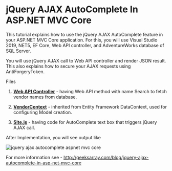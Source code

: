 # jQuery AJAX AutoComplete In ASP.NET MVC Core
This tutorial explains how to use the jQuery AJAX AutoComplete feature in your ASP.NET MVC Core application. For this, you will use Visual Studio 2019, NET5, EF Core, Web API controller, and AdventureWorks database of SQL Server.

You will use jQuery AJAX call to Web API controller and render JSON result. This also explains how to secure your AJAX requests using AntiForgeryToken.

Files

1. **[Web API Controller](https://github.com/geeksarray/jquery-ajax-autocomplete-in-asp-net-mvc-core/blob/main/jquery-autocomplete-aspnet-mvc-core/Areas/Purchasing/Controllers/VendorAPIController.cs)** - having Web API method with name Search to fetch vendor names from database.

1. **[VendorContext](https://github.com/geeksarray/jquery-ajax-autocomplete-in-asp-net-mvc-core/blob/main/jquery-autocomplete-aspnet-mvc-core/Areas/Purchasing/Models/VendorContext.cs)** - inherited from Entity Framework DataContext, used for configuring Model creation.

1. **[Site.js](https://github.com/geeksarray/jquery-ajax-autocomplete-in-asp-net-mvc-core/blob/main/jquery-autocomplete-aspnet-mvc-core/wwwroot/js/site.js)** - having code for AutoComplete text box that triggers jQuery AJAX call.

After Implementation, you will see output like

![jquery ajax autocomplete aspnet mvc core](https://geeksarray.com/images/blog/jquery-ajax-autocomplete-aspnet-mvc-core.png)

For more information see - http://geeksarray.com/blog/jquery-ajax-autocomplete-in-asp-net-mvc-core
